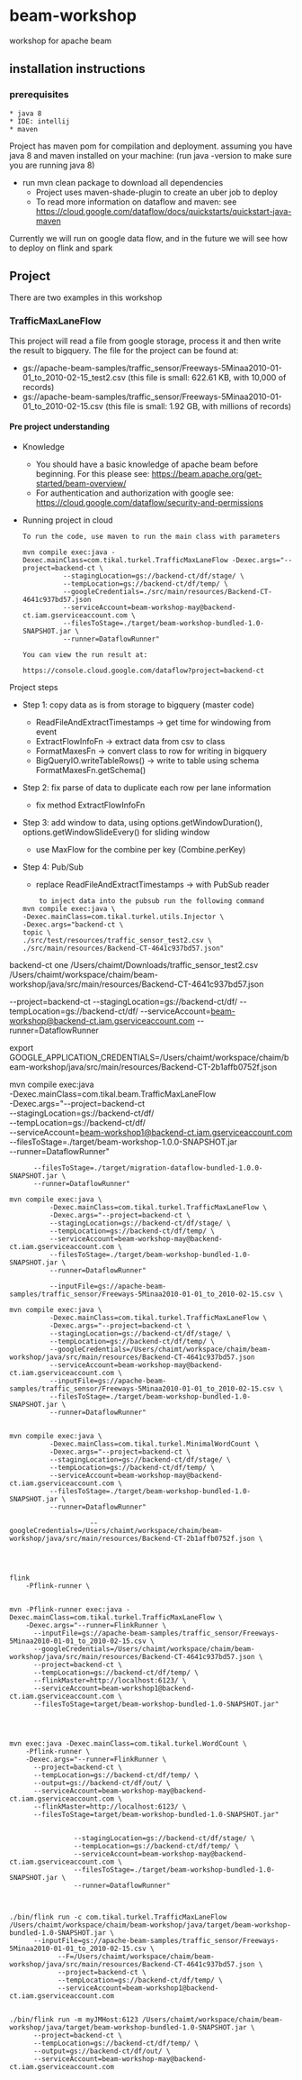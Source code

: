 # beam-workshop
workshop for apache beam

## installation instructions

### prerequisites
    * java 8
    * IDE: intellij
    * maven

Project has maven pom for compilation and deployment.
assuming you have java 8 and maven installed on your machine:
(run java -version to make sure you are running java 8)

* run mvn clean package to download all dependencies
  * Project uses maven-shade-plugin to create an uber job to deploy
  * To read more information on dataflow and maven: see https://cloud.google.com/dataflow/docs/quickstarts/quickstart-java-maven
   
Currently we will run on google data flow, and in the future we will see how to deploy on flink and spark

## Project
There are two examples in this workshop

### TrafficMaxLaneFlow
This project will read a file from google storage, process it and then write the result to bigquery.
The file for the project can be found at:

* gs://apache-beam-samples/traffic_sensor/Freeways-5Minaa2010-01-01_to_2010-02-15_test2.csv
(this file is small: 622.61 KB, with 10,000 of records)
* gs://apache-beam-samples/traffic_sensor/Freeways-5Minaa2010-01-01_to_2010-02-15.csv
(this file is small: 1.92 GB, with millions of records)


#### Pre project understanding
* Knowledge
    * You should have a basic knowledge of apache beam before beginning. For this please see:
      https://beam.apache.org/get-started/beam-overview/
    * For authentication and authorization with google see:
      https://cloud.google.com/dataflow/security-and-permissions


* Running project in cloud
    ```
    To run the code, use maven to run the main class with parameters 
        
    mvn compile exec:java -Dexec.mainClass=com.tikal.turkel.TrafficMaxLaneFlow -Dexec.args="--project=backend-ct \
              --stagingLocation=gs://backend-ct/df/stage/ \
              --tempLocation=gs://backend-ct/df/temp/ \
              --googleCredentials=./src/main/resources/Backend-CT-4641c937bd57.json
              --serviceAccount=beam-workshop-may@backend-ct.iam.gserviceaccount.com \
              --filesToStage=./target/beam-workshop-bundled-1.0-SNAPSHOT.jar \
              --runner=DataflowRunner"
    
    You can view the run result at:
              
    https://console.cloud.google.com/dataflow?project=backend-ct
    ```

Project steps
* Step 1: copy data as is from storage to bigquery (master code)
    * ReadFileAndExtractTimestamps -> get time for windowing from event
    * ExtractFlowInfoFn -> extract data from csv to class
    * FormatMaxesFn -> convert class to row for writing in bigquery
    * BigQueryIO.writeTableRows() -> write to table using schema FormatMaxesFn.getSchema()

* Step 2: fix parse of data to duplicate each row per lane information    
   * fix method ExtractFlowInfoFn

* Step 3: add window to data, using options.getWindowDuration(), options.getWindowSlideEvery() for sliding window
   * use MaxFlow for the combine per key (Combine.perKey)
    
* Step 4: Pub/Sub
    * replace ReadFileAndExtractTimestamps -> with PubSub reader
    
    ```
        to inject data into the pubsub run the following command
    mvn compile exec:java \
    -Dexec.mainClass=com.tikal.turkel.utils.Injector \
    -Dexec.args="backend-ct \
    topic \
    ./src/test/resources/traffic_sensor_test2.csv \
    ./src/main/resources/Backend-CT-4641c937bd57.json"
    ```

backend-ct one /Users/chaimt/Downloads/traffic_sensor_test2.csv /Users/chaimt/workspace/chaim/beam-workshop/java/src/main/resources/Backend-CT-4641c937bd57.json

--project=backend-ct
--stagingLocation=gs://backend-ct/df/
--tempLocation=gs://backend-ct/df/
--serviceAccount=beam-workshop@backend-ct.iam.gserviceaccount.com
--runner=DataflowRunner


export GOOGLE_APPLICATION_CREDENTIALS=/Users/chaimt/workspace/chaim/beam-workshop/java/src/main/resources/Backend-CT-2b1affb0752f.json

mvn compile exec:java \
          -Dexec.mainClass=com.tikal.beam.TrafficMaxLaneFlow \
          -Dexec.args="--project=backend-ct \
          --stagingLocation=gs://backend-ct/df/ \
          --tempLocation=gs://backend-ct/df/ \
          --serviceAccount=beam-workshop1@backend-ct.iam.gserviceaccount.com \
          --filesToStage=./target/beam-workshop-1.0.0-SNAPSHOT.jar \
          --runner=DataflowRunner"
          
           
          
          --filesToStage=./target/migration-dataflow-bundled-1.0.0-SNAPSHOT.jar \
          --runner=DataflowRunner"                     
```
mvn compile exec:java \
          -Dexec.mainClass=com.tikal.turkel.TrafficMaxLaneFlow \
          -Dexec.args="--project=backend-ct \
          --stagingLocation=gs://backend-ct/df/stage/ \
          --tempLocation=gs://backend-ct/df/temp/ \
          --serviceAccount=beam-workshop-may@backend-ct.iam.gserviceaccount.com \
          --filesToStage=./target/beam-workshop-bundled-1.0-SNAPSHOT.jar \
          --runner=DataflowRunner"

          --inputFile=gs://apache-beam-samples/traffic_sensor/Freeways-5Minaa2010-01-01_to_2010-02-15.csv \
          
mvn compile exec:java \
          -Dexec.mainClass=com.tikal.turkel.TrafficMaxLaneFlow \
          -Dexec.args="--project=backend-ct \
          --stagingLocation=gs://backend-ct/df/stage/ \
          --tempLocation=gs://backend-ct/df/temp/ \
          --googleCredentials=/Users/chaimt/workspace/chaim/beam-workshop/java/src/main/resources/Backend-CT-4641c937bd57.json
          --serviceAccount=beam-workshop-may@backend-ct.iam.gserviceaccount.com \
          --inputFile=gs://apache-beam-samples/traffic_sensor/Freeways-5Minaa2010-01-01_to_2010-02-15.csv \
          --filesToStage=./target/beam-workshop-bundled-1.0-SNAPSHOT.jar \
          --runner=DataflowRunner"
          
          
mvn compile exec:java \
          -Dexec.mainClass=com.tikal.turkel.MinimalWordCount \
          -Dexec.args="--project=backend-ct \
          --stagingLocation=gs://backend-ct/df/stage/ \
          --tempLocation=gs://backend-ct/df/temp/ \
          --serviceAccount=beam-workshop-may@backend-ct.iam.gserviceaccount.com \
          --filesToStage=./target/beam-workshop-bundled-1.0-SNAPSHOT.jar \
          --runner=DataflowRunner"
          
                    --googleCredentials=/Users/chaimt/workspace/chaim/beam-workshop/java/src/main/resources/Backend-CT-2b1affb0752f.json \
          



flink
    -Pflink-runner \
    
              
mvn -Pflink-runner exec:java -Dexec.mainClass=com.tikal.turkel.TrafficMaxLaneFlow \
    -Dexec.args="--runner=FlinkRunner \
      --inputFile=gs://apache-beam-samples/traffic_sensor/Freeways-5Minaa2010-01-01_to_2010-02-15.csv \
      --googleCredentials=/Users/chaimt/workspace/chaim/beam-workshop/java/src/main/resources/Backend-CT-4641c937bd57.json \
      --project=backend-ct \
      --tempLocation=gs://backend-ct/df/temp/ \
      --flinkMaster=http://localhost:6123/ \
      --serviceAccount=beam-workshop1@backend-ct.iam.gserviceaccount.com \
      --filesToStage=target/beam-workshop-bundled-1.0-SNAPSHOT.jar"
      
      
      
      
mvn exec:java -Dexec.mainClass=com.tikal.turkel.WordCount \
    -Pflink-runner \
    -Dexec.args="--runner=FlinkRunner \
      --project=backend-ct \
      --tempLocation=gs://backend-ct/df/temp/ \
      --output=gs://backend-ct/df/out/ \
      --serviceAccount=beam-workshop-may@backend-ct.iam.gserviceaccount.com \
      --flinkMaster=http://localhost:6123/ \
      --filesToStage=target/beam-workshop-bundled-1.0-SNAPSHOT.jar"
      
      
                --stagingLocation=gs://backend-ct/df/stage/ \
                --tempLocation=gs://backend-ct/df/temp/ \
                --serviceAccount=beam-workshop-may@backend-ct.iam.gserviceaccount.com \
                --filesToStage=./target/beam-workshop-bundled-1.0-SNAPSHOT.jar \
                --runner=DataflowRunner"



./bin/flink run -c com.tikal.turkel.TrafficMaxLaneFlow /Users/chaimt/workspace/chaim/beam-workshop/java/target/beam-workshop-bundled-1.0-SNAPSHOT.jar \
      --inputFile=gs://apache-beam-samples/traffic_sensor/Freeways-5Minaa2010-01-01_to_2010-02-15.csv \
            --F=/Users/chaimt/workspace/chaim/beam-workshop/java/src/main/resources/Backend-CT-4641c937bd57.json \
            --project=backend-ct \
            --tempLocation=gs://backend-ct/df/temp/ \
            --serviceAccount=beam-workshop1@backend-ct.iam.gserviceaccount.com 


./bin/flink run -m myJMHost:6123 /Users/chaimt/workspace/chaim/beam-workshop/java/target/beam-workshop-bundled-1.0-SNAPSHOT.jar \
      --project=backend-ct \
      --tempLocation=gs://backend-ct/df/temp/ \
      --output=gs://backend-ct/df/out/ \
      --serviceAccount=beam-workshop-may@backend-ct.iam.gserviceaccount.com

          
